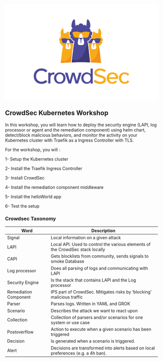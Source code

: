 ![CrowdSec Logo](./assets/logo_crowdsec.png)

## CrowdSec Kubernetes Workshop

In this workshop, you will learn how to deploy the security engine (LAPI, log processor or agent and the remediation component) using helm chart, detect/block malicious behaviors, and monitor the activity on your Kubernetes cluster with Traefik as a Ingress Controller with TLS.

For the workshop, you will :

1- Setup the Kubernetes cluster

2- Install the Traefik Ingress Controller

3- Install CrowdSec

4- Install the remediation component middleware

5- Install the helloWorld app

6- Test the setup


### Crowdsec Taxonomy

Word | Description
---|---
Signal | Local information on a given attack
LAPI | Local API. Used to control the various elements of the CrowdSec stack locally
CAPI | Gets blocklists from community, sends signals to smoke Database
Log processor | Does all parsing of logs and communicating with LAPI
Security Engine | Is the stack that contains LAPI and the Log processor
Remediation Component | IPS part of CrowdSec. Mitigates risks by ‘blocking’ malicious traffic
Parser | Parses logs. Written in YAML and GROK
Scenario |Describes the attack we want to react upon
Collection | Collection of parsers and/or scenarios for one system or use case
Postoverflow | Action to execute when a given scenario has been triggered
Decision | Is generated when a scenario is triggered.
Alert | Decisions are transformed into alerts based on local preferences (e.g. a 4h ban).